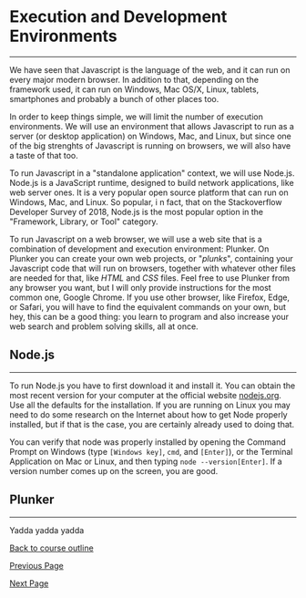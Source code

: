 # Execution and Development Environments

---

We have seen that Javascript is the language of the web, and it can run on every major modern browser. In addition to that, depending
on the framework used, it can run on Windows, Mac OS/X, Linux, tablets, smartphones and probably a bunch of other places too. 

In order to keep things simple, we will limit the number of execution environments. We will use an environment that allows Javascript to
run as a server (or desktop application) on Windows, Mac, and Linux, but since one of the big strenghts of Javascript is running on
browsers, we will also have a taste of that too.

To run Javascript in a "standalone application" context, we will use Node.js. Node.js is a JavaScript runtime, designed to build network
applications, like web server ones. It is a very popular open source platform that can run on Windows, Mac, and Linux. So popular, i
n fact, that on the Stackoverflow Developer Survey of 2018, Node.js is the most popular option in the "Framework, Library, or Tool" 
category.

To run Javascript on a web browser, we will use a web site that is a combination of development and execution environment: Plunker. On Plunker you can create your own web projects, or "_plunks_", containing your Javascript code that will run on browsers, together with whatever other files are needed for that, like _HTML_ and _CSS_ files. Feel free to use Plunker from any browser you want, but I will only provide instructions for the most common one, Google Chrome. If you use other browser, like Firefox, Edge, or Safari, you will have  to find the equivalent commands on your own, but hey, this can be a good thing: you learn to program and also increase your web search and problem solving skills, all at once.

## Node.js

---

To run Node.js you have to first download it and install it. You can obtain the most recent version for your computer at the official website [nodejs.org](https://nodejs.org). Use all the defaults for the installation. If you are running on Linux you may need to do some research on the Internet about how to get Node properly installed, but if that is the case, you are certainly already used to doing that.

You can verify that node was properly installed by opening the Command Prompt on Windows (type `[Windows key]`, `cmd`, and `[Enter]`), or the Terminal Application on Mac or Linux, and then typing `node --version[Enter]`. If a version number comes up on the screen, you are good.


## Plunker

---

Yadda yadda yadda

[Back to course outline](https://github.com/mbarsott/LearnProgrammingWithJavascript/blob/master/README.md#learnprogrammingwithjavascript)

[Previous Page](https://github.com/mbarsott/LearnProgrammingWithJavascript/blob/master/02_WhyJavaScript.md#why-javascript)

[Next Page](https://github.com/mbarsott/LearnProgrammingWithJavascript/blob/master/README.md#learnprogrammingwithjavascript)
